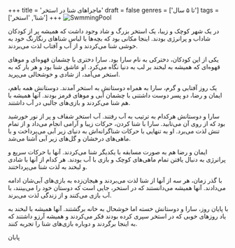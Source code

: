 +++
title = 'ماجراهای شنا در استخر'
draft = false
genres = ['تا ۵ سال']
tags = ['شنا', 'استخر']
+++
![SwmmingPool](/189.SwmmingPool.jpg)

در یک شهر کوچک و زیبا، یک استخر بزرگ و شاد وجود داشت که همیشه پر از کودکان شاداب و پرانرژی بودند. اینجا مکانی بود که بچه‌ها با لباس شناهای رنگارنگ خود به خوشی شنا می‌کردند و از آب و آفتاب لذت می‌بردند.

یکی از این کودکان، دخترکی به نام سارا بود. سارا دختری با چشمان قهوه‌ای و موهای قهوه‌ای که همیشه به لبخند بر لب به دنیا نگاه می‌کرد. او عاشق شنا بود و هر بار که به استخر می‌آمد، از شادی و خوشحالی می‌پرید.

یک روز آفتابی و گرم، سارا به همراه دوستانش به استخر آمدند. دوستانش همه باهم، ایمان و رضا، دو پسر دوست داشتنی با چشمان آبی و موهای قرمز بودند. آنها همیشه با هم شنا می‌کردند و بازی‌های جالبی در آب داشتند.

سارا و دوستانش هرکدام به ترتیب به آب رفتند. آب استخر شفاف و پر از نور خورشید بود که از روی آن می‌تابید. سارا با شنا کردن، حرکات زیبا و آرامی انجام می‌داد و از تمام تنش لذت می‌برد. او به تنهایی با حرکات شناگرانه‌اش به دنیای زیر آبی می‌پرداخت و با ماهی‌های درخشان و گل‌های زیر آبی آشنا می‌شد.

ایمان و رضا هم به صورت مسابقه با یکدیگر شنا می‌کردند. آنها با حرکات سریع و پرانرژی به دنبال یافتن تمام ماهی‌های کوچک و بازی با آب بودند. هر کدام از آنها با شادی و لبخند به لذت شنا می‌پرداختند.

با گذر زمان، هر سه از آنها از شنا لذت می‌بردند و هیجان‌زده به بازی‌های آبی‌شان ادامه می‌دادند. آنها همیشه می‌دانستند که در استخر، جایی است که دوستان خود را می‌بینند، با آب بازی می‌کنند و از زندگی لذت می‌برند.

با پایان روز، سارا و دوستانش خسته اما خوشحال به خانه برگشتند. آنها همیشه با لبخند به یاد روزهای خوبی که در استخر سپری کرده بودند فکر می‌کردند و همیشه آرزو داشتند که به اینجا برگردند و دوباره بازی‌های شنا را تجربه کنند.

پابان